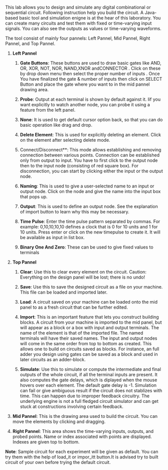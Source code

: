 This lab allows you to design and simulate any digital combinational or sequential circuit. Following instruction help you build the circuit. A Java-based basic tool and simulation enigne is at the hear of this laboratory. You can create many circuits and test them with fixed or time-varying input signals. You can also see the outputs as values or time-varying waveforms.

The tool consist of mainly four pannels: Left Pannel, Mid Pannel, Right Pannel, and Top Pannel.

1. **Left Pannel**

   1. **Gate Buttons**: These buttons are used to draw basic gates like AND, OR, XOR, NOT, NOR, NAND,XNOR andCONNECTOR . Click on these by drop down menu then select the proper number of inputs . Once You have finalized the gate & number of inputs then click on SELECT Button and place the gate where you want to in the mid pannel drawing area.

   2. **Probe**: Output at each terminal is shown by default against it. Iif you want explicitly to watch another node, you can probe it using a feature from the left panel.

   3. **None**: It is used to get default cursor option back, so that you can do basic operation like drag and drop.

   4. **Delete Element**: This is used for explicitly deleting an element. Click on the element after selecting delete mode.

   5. Connect/Disconnect**: This mode allows establishing and removing connection between various points. Connection can be established only from output to input. You have to first click to the output node then to the input node (consisting of red square box). For disconnection, you can start by clicking either the input or the output node.

   6. **Naming**: This is used to give a user-selected name to an input or output node. Click on the node and give the name into the input box that pops up.

   7. **Output**: This is used to define an output node. See the explanation of import button to learn why this may be necessary.

   8. **Time Pulse**: Enter the time pulse pattern separated by commas. For example: 0,10,10,10,10 defines a clock that is 0 for 10 units and 1 for 10 units. Press enter or click on the new timepulse to create it. It will be available as input in list box.

   9. **Binary One And Zero**: These can be used to give fixed values to terminals

2. **Top Pannel**

   1. **Clear**: Use this to clear every element on the circuit. Caution: Everything on the design panel will be lost; there is no undo!

   2. **Save**: Use this to save the designed circuit as a file on your machine. This file can be loaded and imported later.

   3. **Load**: A circuit saved on your machine can be loaded onto the mid panel to as a fresh circuit that can be further edited.

   4. **Import**: This is an important feature that lets you construct building blocks. A circuit from your machine is imported to the mid panel, but will appear as a block or a box with input and output terminals. The name of the element is that of the imported file. The named terminals will have their saved names. The input and output nodes will come in the same order from top to bottom as created. This allows one to build on circuits saved as blocks. For instance, an full adder you design using gates can be saved as a block and used in later circuits as an adder-block.

   5. **Simulate**: Use this to simulate or compute the intermediate and final outputs of the whole circuit, if all the terminal inputs are present. It also computes the gate delays, which is diplayed when the mouse hovers over each element. The default gate delay is -1. Simulation can fail or give ambiguous result if the circuit does not stablizes with time. This can happen due to improper feedback circuitry. The underlying engine is not a full fledged circuit simulator and can get stuck at constructions involving certain feedback.

2. **Mid Pannel**: This is the drawing area used to build the circuit. You can move the elements by clicking and dragging.

3. **Right Pannel**: This area shows the time-varying inputs, outputs, and probed points. Name or index associated with points are displayed. Indexes are given top to bottom.

**Note**: Sample circuit for each experiment will be given as default. You can try them with the help of load_it or impor_itt button.It is advised try to built circuit of your own before trying the default circuit.
